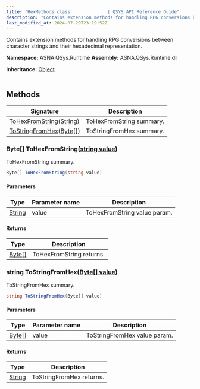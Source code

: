 ```yaml
---
title: "HexMethods class              | QSYS API Reference Guide"
description: "Contains extension methods for handling RPG conversions between character strings and their hexadecimal representation. "
last_modified_at: 2024-07-29T23:19:52Z
---
```


Contains extension methods for handling RPG conversions between character strings and their hexadecimal representation.

**Namespace:** ASNA.QSys.Runtime
**Assembly:** ASNA.QSys.Runtime.dll

**Inheritance:** [Object](https://docs.microsoft.com/en-us/dotnet/api/system.object)
<br>
<br>

## Methods

| Signature | Description |
| --- | --- |
| [ToHexFromString](#byte--tohexfromstringstring-value)([String](https://docs.microsoft.com/en-us/dotnet/api/system.string)) | ToHexFromString summary.
| [ToStringFromHex](#string-tostringfromhexbyte--value)([Byte\[\]](https://docs.microsoft.com/en-us/dotnet/api/system.byte)) | ToStringFromHex summary.

### Byte[] ToHexFromString([string value](https://learn.microsoft.com/en-us/dotnet/api/system.string?view=net-8.0))

ToHexFromString summary.

```cs
Byte[] ToHexFromString(string value)
```

#### Parameters

| Type | Parameter name | Description
| --- | --- | ---
| [String](https://docs.microsoft.com/en-us/dotnet/api/system.string) | value | ToHexFromString value param.

#### Returns

| Type | Description
| --- | ---
| [Byte\[\]](https://docs.microsoft.com/en-us/dotnet/api/system.byte) | ToHexFromString returns.

### string ToStringFromHex([Byte\[\] value](https://docs.microsoft.com/en-us/dotnet/api/system.byte))

ToStringFromHex summary.

```cs
string ToStringFromHex(Byte[] value)
```

#### Parameters

| Type | Parameter name | Description
| --- | --- | ---
| [Byte\[\]](https://docs.microsoft.com/en-us/dotnet/api/system.byte) | value | ToStringFromHex value param.

#### Returns

| Type | Description
| --- | ---
| [String](https://docs.microsoft.com/en-us/dotnet/api/system.string) | ToStringFromHex returns.
